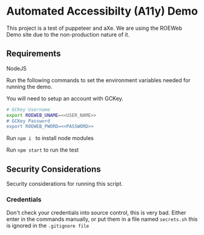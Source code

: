 # Automated Accessibilty (A11y) Demo

This project is a test of puppeteer and aXe.
We are using the ROEWeb Demo site due to the non-production nature of it.

## Requirements

NodeJS

Run the following commands to set the environment variables needed for running the demo.

You will need to setup an account with GCKey.

```bash
# GCKey Username
export ROEWEB_UNAME=<<USER_NAME>>
# GCKey Password
export ROEWEB_PWORD=<<PASSWORD>>
```

Run `npm i ` to install node modules

Run `npm start`  to run the test

## Security Considerations
Security considerations for running this script.

### Credentials
Don't check your credentials into source control, this is very bad.
Either enter in the commands manually, or put them in a file named `secrets.sh` this is ignored in the `.gitignore file`
